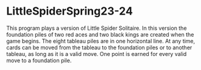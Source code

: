 # LittleSpiderSpring23-24
 This program plays a version of Little Spider Solitaire. In this version the foundation piles of two red aces and two black kings are created when the game begins. The eight tableau piles are in one horizontal line. At any time, cards can be moved from the tableau to the foundation piles or to another tableau, as long as it is a valid move. One point is earned for every valid move to a foundation pile.
